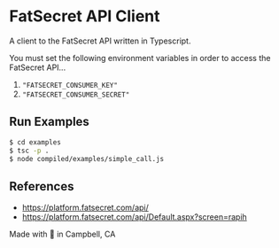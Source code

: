 # FatSecret API Client

A client to the FatSecret API written in Typescript.

You must set the following environment variables in order to access the FatSecret API...

1. `"FATSECRET_CONSUMER_KEY"`
2. `"FATSECRET_CONSUMER_SECRET"`

## Run Examples

```bash
$ cd examples
$ tsc -p .
$ node compiled/examples/simple_call.js
```

## References

* https://platform.fatsecret.com/api/
* https://platform.fatsecret.com/api/Default.aspx?screen=rapih

Made with :green_heart: in Campbell, CA
